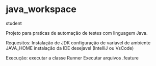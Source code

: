# java_workspace
student

Projeto para praticas de automação de testes com linguagem Java.

Requesitos:
Instalação de JDK
configuração de variavel de ambiente JAVA_HOME
instalação da IDE desejavel (IntelliJ ou VsCode)

Execução:
executar a classe Runner
Executar arquivos .feature
